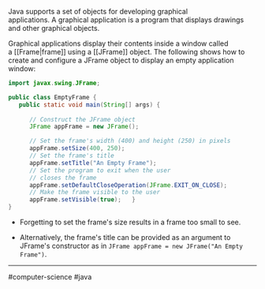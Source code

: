 Java supports a set of objects for developing graphical applications. A graphical application is a program that displays drawings and other graphical objects.

Graphical applications display their contents inside a window called a [[Frame|frame]] using a [[JFrame]] object. The following shows how to create and configure a JFrame object to display an empty application window:

```java
import javax.swing.JFrame;

public class EmptyFrame {
   public static void main(String[] args) {
      
      // Construct the JFrame object
      JFrame appFrame = new JFrame();

      // Set the frame's width (400) and height (250) in pixels
      appFrame.setSize(400, 250);      
      // Set the frame's title
      appFrame.setTitle("An Empty Frame");      
      // Set the program to exit when the user
      // closes the frame
      appFrame.setDefaultCloseOperation(JFrame.EXIT_ON_CLOSE);      
      // Make the frame visible to the user
      appFrame.setVisible(true);   }
}
```

- Forgetting to set the frame's size results in a frame too small to see.

- Alternatively, the frame's title can be provided as an argument to JFrame's constructor as in `JFrame appFrame = new JFrame("An Empty Frame")`.

---
#computer-science #java